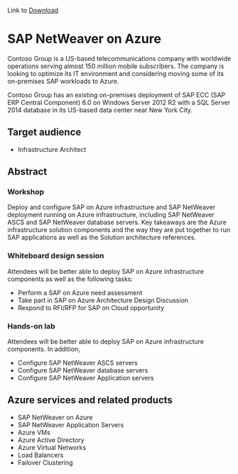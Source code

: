 Link to [Download](https://github.com/Microsoft/MCW-SAP-NetWeaver-on-Azure/archive/master.zip)

# SAP NetWeaver on Azure

Contoso Group is a US-based telecommunications company with worldwide operations serving almost 150 million mobile subscribers. The company is looking to optimize its IT environment and considering moving some of its on-premises SAP workloads to Azure.

Contoso Group has an existing on-premises deployment of SAP ECC (SAP ERP Central Component) 6.0 on Windows Server 2012 R2 with a SQL Server 2014 database in its US-based data center near New York City.


## Target audience
- Infrastructure Architect

## Abstract


### Workshop
Deploy and configure SAP on Azure infrastructure and SAP NetWeaver deployment running on Azure infrastructure, including SAP NetWeaver ASCS and SAP NetWeaver database servers. Key takeaways are the Azure infrastructure solution components and the way they are put together to run SAP applications as well as the Solution architecture references.


### Whiteboard design session 
Attendees will be better able to deploy SAP on Azure infrastructure components as well as the following tasks:
- Perform a SAP on Azure need assessment
- Take part in SAP on Azure Architecture Design Discussion
- Respond to RFI/RFP for SAP on Cloud opportunity


### Hands-on lab 
Attendees will be better able to deploy SAP on Azure infrastructure components. In addition, 
- Configure SAP NetWeaver ASCS servers
- Configure SAP NetWeaver database servers
- Configure SAP NetWeaver Application servers


## Azure services and related products
- SAP NetWeaver on Azure
- SAP NetWeaver Application Servers
- Azure VMs
- Azure Active Directory
- Azure Virtual Networks
- Load Balancers
- Failover Clustering


